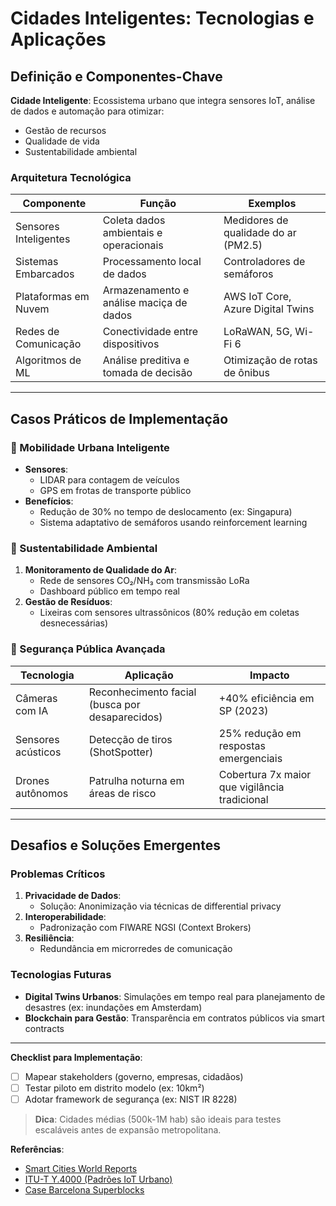 # Cidades Inteligentes: Tecnologias e Aplicações

## Definição e Componentes-Chave

**Cidade Inteligente**:
Ecossistema urbano que integra sensores IoT, análise de dados e automação para otimizar:

- Gestão de recursos
- Qualidade de vida
- Sustentabilidade ambiental

### Arquitetura Tecnológica

| **Componente**        | **Função**                              | **Exemplos**                         |
| --------------------- | --------------------------------------- | ------------------------------------ |
| Sensores Inteligentes | Coleta dados ambientais e operacionais  | Medidores de qualidade do ar (PM2.5) |
| Sistemas Embarcados   | Processamento local de dados            | Controladores de semáforos           |
| Plataformas em Nuvem  | Armazenamento e análise maciça de dados | AWS IoT Core, Azure Digital Twins    |
| Redes de Comunicação  | Conectividade entre dispositivos        | LoRaWAN, 5G, Wi-Fi 6                 |
| Algoritmos de ML      | Análise preditiva e tomada de decisão   | Otimização de rotas de ônibus        |

---

## Casos Práticos de Implementação

### 🚦 Mobilidade Urbana Inteligente

- **Sensores**:
  - LIDAR para contagem de veículos
  - GPS em frotas de transporte público
- **Benefícios**:
  - Redução de 30% no tempo de deslocamento (ex: Singapura)
  - Sistema adaptativo de semáforos usando reinforcement learning

### 🌱 Sustentabilidade Ambiental

1. **Monitoramento de Qualidade do Ar**:
   - Rede de sensores CO₂/NH₃ com transmissão LoRa
   - Dashboard público em tempo real
2. **Gestão de Resíduos**:
   - Lixeiras com sensores ultrassônicos (80% redução em coletas desnecessárias)

### 🚨 Segurança Pública Avançada

| **Tecnologia**     | **Aplicação**                                   | **Impacto**                                   |
| ------------------ | ----------------------------------------------- | --------------------------------------------- |
| Câmeras com IA     | Reconhecimento facial (busca por desaparecidos) | +40% eficiência em SP (2023)                  |
| Sensores acústicos | Detecção de tiros (ShotSpotter)                 | 25% redução em respostas emergenciais         |
| Drones autônomos   | Patrulha noturna em áreas de risco              | Cobertura 7x maior que vigilância tradicional |

---

## Desafios e Soluções Emergentes

### Problemas Críticos

1. **Privacidade de Dados**:
   - Solução: Anonimização via técnicas de differential privacy
2. **Interoperabilidade**:
   - Padronização com FIWARE NGSI (Context Brokers)
3. **Resiliência**:
   - Redundância em microrredes de comunicação

### Tecnologias Futuras

- **Digital Twins Urbanos**:
  Simulações em tempo real para planejamento de desastres (ex: inundações em Amsterdam)
- **Blockchain para Gestão**:
  Transparência em contratos públicos via smart contracts

---

**Checklist para Implementação**:

- [ ] Mapear stakeholders (governo, empresas, cidadãos)
- [ ] Testar piloto em distrito modelo (ex: 10km²)
- [ ] Adotar framework de segurança (ex: NIST IR 8228)

> **Dica**: Cidades médias (500k-1M hab) são ideais para testes escaláveis antes de expansão metropolitana.

**Referências**:

- [Smart Cities World Reports](https://www.smartcitiesworld.net/)
- [ITU-T Y.4000 (Padrões IoT Urbano)](https://www.itu.int/)
- [Case Barcelona Superblocks](https://www.barcelona.cat/)
